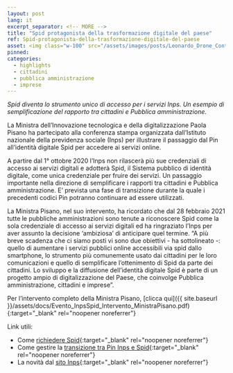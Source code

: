 ```yaml
---
layout: post
lang: it
excerpt_separator: <!-- MORE -->
title: "Spid protagonista della trasformazione digitale del paese"
ref: Spid-protagonista-della-trasformazione-digitale-del-paese
asset: <img class="w-100" src="/assets/images/posts/Leonardo_Drone_Contest_foto_2.jpg" alt="Leonardo Drone Contest"/>
pinned:
categories:
  - highlights
  - cittadini
  - pubblica amministrazione
  - imprese
---
```


_Spid diventa lo strumento unico di accesso per i servizi Inps. Un esempio di semplificazione del rapporto tra cittadini e Pubblica amministrazione._

<!-- MORE -->

La Ministra dell’Innovazione tecnologica e della digitalizzazione Paola Pisano ha partecipato alla conferenza stampa organizzata dall’Istituto nazionale della previdenza sociale (Inps) per illustrare il passaggio dal Pin all’identità digitale Spid per accedere ai servizi online.  

A partire dal 1° ottobre 2020 l’Inps non rilascerà più sue credenziali di accesso ai servizi digitali e adotterà Spid, il Sistema pubblico di identità digitale, come unica credenziale per fruire dei servizi. Un passaggio importante nella direzione di semplificare i rapporti tra cittadini e Pubblica amministrazione. E’ prevista una fase di transizione durante la quale i precedenti codici Pin potranno continuare ad essere utilizzati. 

La Ministra Pisano, nel suo intervento, ha ricordato che dal 28 febbraio 2021 tutte le pubbliche amministrazioni sono tenute a riconoscere Spid come la sola credenziale di accesso ai servizi digitali ed ha ringraziato l’Inps per aver assunto la decisione ‘ambiziosa’ di anticipare quel termine. “A più breve scadenza che ci siamo posti vi sono due obiettivi - ha sottolineato -: quello di aumentare i servizi pubblici online accessibili via spid  dallo smartphone, lo strumento più comunemente usato dai cittadini per le loro comunicazioni e quello  di semplificare l’ottenimento di Spid da parte dei cittadini. Lo sviluppo e la diffusione dell’identità digitale Spid è parte di un progetto ampio di digitalizzazione del Paese, che coinvolge Pubblica amministrazione, cittadini e imprese”.  

Per l’intervento completo della Ministra Pisano, [clicca qui]({{ site.baseurl }}/assets/docs/Evento_InpsSpid_Intervento_MinistraPisano.pdf){:target="_blank" rel="noopener noreferrer"}


Link utili:
- Come [richiedere Spid](https://www.spid.gov.it/){:target="_blank" rel="noopener noreferrer"}
- Come gestire la [transizione tra Pin Inps e Spid](https://www.inps.it/nuovoportaleinps/default.aspx?sPathID=%3b0%3b53568%3b&lastMenu=53568&iMenu=111&iNodo=53568&p4=2){:target="_blank" rel="noopener noreferrer"}
- La novità dal [sito Inps](https://www.inps.it/nuovoportaleinps/default.aspx?itemdir=54133){:target="_blank" rel="noopener noreferrer"}
